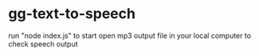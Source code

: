# gg-text-to-speech
run "node index.js" to start
open mp3 output file in your local computer to check speech output
